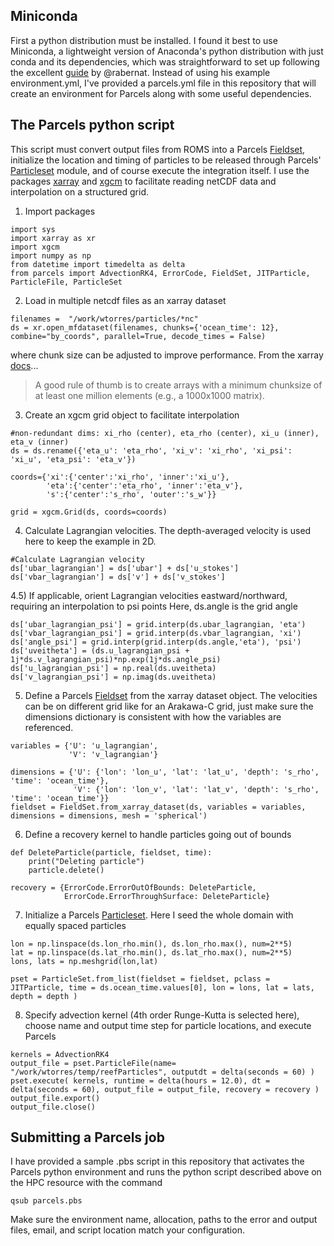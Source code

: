 ## Miniconda
First a python distribution must be installed. I found it best to use Miniconda, a lightweight version of Anaconda's python distribution with just conda and its dependencies, which was straightforward to set up following the excellent [guide](https://medium.com/@rabernat/custom-conda-environments-for-data-science-on-hpc-clusters-32d58c63aa95) by @rabernat. Instead of using his example environment.yml, I've provided a parcels.yml file in this repository that will create an environment for Parcels along with some useful dependencies.

## The Parcels python script
This script must convert output files from ROMS into a Parcels [Fieldset](http://oceanparcels.org/gh-pages/html/#module-parcels.fieldset), initialize the location and timing of particles to be released through Parcels' [Particleset](http://oceanparcels.org/gh-pages/html/#module-parcels.particleset) module, and of course execute the integration itself. I use the packages [xarray](http://xarray.pydata.org/en/stable/) and [xgcm](https://xgcm.readthedocs.io/en/latest/) to facilitate reading netCDF data and interpolation on a structured grid.

1) Import packages

```
import sys 
import xarray as xr
import xgcm
import numpy as np
from datetime import timedelta as delta
from parcels import AdvectionRK4, ErrorCode, FieldSet, JITParticle, ParticleFile, ParticleSet
```

2) Load in multiple netcdf files as an xarray dataset

```
filenames =  "/work/wtorres/particles/*nc"
ds = xr.open_mfdataset(filenames, chunks={'ocean_time': 12}, combine="by_coords", parallel=True, decode_times = False)
```

where chunk size can be adjusted to improve performance. From the xarray [docs](http://xarray.pydata.org/en/stable/dask.html#chunking-and-performance)...
> A good rule of thumb is to create arrays with a minimum chunksize of at least one million elements (e.g., a 1000x1000 matrix).

3) Create an xgcm grid object to facilitate interpolation

```
#non-redundant dims: xi_rho (center), eta_rho (center), xi_u (inner), eta_v (inner)
ds = ds.rename({'eta_u': 'eta_rho', 'xi_v': 'xi_rho', 'xi_psi': 'xi_u', 'eta_psi': 'eta_v'})

coords={'xi':{'center':'xi_rho', 'inner':'xi_u'}, 
        'eta':{'center':'eta_rho', 'inner':'eta_v'}, 
        's':{'center':'s_rho', 'outer':'s_w'}}

grid = xgcm.Grid(ds, coords=coords)
```

4) Calculate Lagrangian velocities. The depth-averaged velocity is used here to keep the example in 2D.

```
#Calculate Lagrangian velocity
ds['ubar_lagrangian'] = ds['ubar'] + ds['u_stokes']
ds['vbar_lagrangian'] = ds['v'] + ds['v_stokes']
```

4.5) If applicable, orient Lagrangian velocities eastward/northward, requiring an interpolation to psi points Here, ds.angle is the grid angle

```
ds['ubar_lagrangian_psi'] = grid.interp(ds.ubar_lagrangian, 'eta')
ds['vbar_lagrangian_psi'] = grid.interp(ds.vbar_lagrangian, 'xi')
ds['angle_psi'] = grid.interp(grid.interp(ds.angle,'eta'), 'psi')
ds['uveitheta'] = (ds.u_lagrangian_psi + 1j*ds.v_lagrangian_psi)*np.exp(1j*ds.angle_psi) 
ds['u_lagrangian_psi'] = np.real(ds.uveitheta)
ds['v_lagrangian_psi'] = np.imag(ds.uveitheta)
```


5) Define a Parcels [Fieldset](http://oceanparcels.org/gh-pages/html/#module-parcels.fieldset) from the xarray dataset object. The velocities can be on different grid like for an Arakawa-C grid, just make sure the dimensions dictionary is consistent with how the variables are referenced.

```
variables = {'U': 'u_lagrangian',
             'V': 'v_lagrangian'}

dimensions = {'U': {'lon': 'lon_u', 'lat': 'lat_u', 'depth': 's_rho', 'time': 'ocean_time'},
              'V': {'lon': 'lon_v', 'lat': 'lat_v', 'depth': 's_rho', 'time': 'ocean_time'}}
fieldset = FieldSet.from_xarray_dataset(ds, variables = variables, dimensions = dimensions, mesh = 'spherical')
```

6) Define a recovery kernel to handle particles going out of bounds

```
def DeleteParticle(particle, fieldset, time):
    print("Deleting particle")
    particle.delete()

recovery = {ErrorCode.ErrorOutOfBounds: DeleteParticle,
            ErrorCode.ErrorThroughSurface: DeleteParticle}
```

7) Initialize a Parcels [Particleset](http://oceanparcels.org/gh-pages/html/#module-parcels.particleset). Here I seed the whole domain with equally spaced particles

```
lon = np.linspace(ds.lon_rho.min(), ds.lon_rho.max(), num=2**5)
lat = np.linspace(ds.lat_rho.min(), ds.lat_rho.max(), num=2**5) 
lons, lats = np.meshgrid(lon,lat)

pset = ParticleSet.from_list(fieldset = fieldset, pclass = JITParticle, time = ds.ocean_time.values[0], lon = lons, lat = lats, depth = depth )
```

8) Specify advection kernel (4th order Runge-Kutta is selected here), choose name and output time step for particle locations, and execute Parcels

```
kernels = AdvectionRK4
output_file = pset.ParticleFile(name= "/work/wtorres/temp/reefParticles", outputdt = delta(seconds = 60) )
pset.execute( kernels, runtime = delta(hours = 12.0), dt = delta(seconds = 60), output_file = output_file, recovery = recovery )
output_file.export()
output_file.close()
```

## Submitting a Parcels job
I have provided a sample .pbs script in this repository that activates the Parcels python environment and runs the python script described above on the HPC resource with the command
```
qsub parcels.pbs
``` 
Make sure the environment name, allocation, paths to the error and output files, email, and script location match your configuration.
